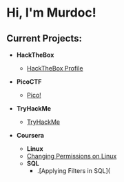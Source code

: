 <h1>Hi, I'm Murdoc!</h1>

<h2>Current Projects:</h2>

- <b>HackTheBox</b>
  - [HackTheBox Profile](https://github.com/)
- <b>PicoCTF</b>
  - [Pico!](https://play.picoctf.org/users/nightcap) <b></b>
- <b>TryHackMe</b>
  - [TryHackMe](https://tryhackme.com/p/Night.Cap)
- <b>Coursera</b>

   - <b>Linux</b>
    - [Changing Permissions on Linux](https://github.com/HughesM-Sec/HughesM-Sec/blob/main/File%20permissions%20in%20Linux.pdf)
  - <b>SQL</b>
    - .[Applying Filters in SQL](
<!--
